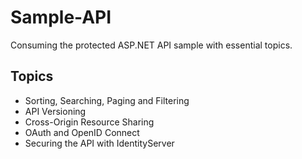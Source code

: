 # Sample-API

Consuming the protected ASP.NET API sample with essential topics.

<h2> Topics </h2>
  <ul>
  <li>Sorting, Searching, Paging and Filtering</li>
  <li>API Versioning</li>
  <li>Cross-Origin Resource Sharing</li>
  <li>OAuth and OpenID Connect</li>
  <li>Securing the API with IdentityServer</li>
</ul>
    
